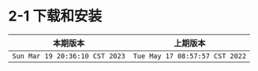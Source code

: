 # 2-1 下载和安装

|本期版本| 上期版本
|:---:|:---:
`Sun Mar 19 20:36:10 CST 2023` | `Tue May 17 08:57:57 CST 2022`
